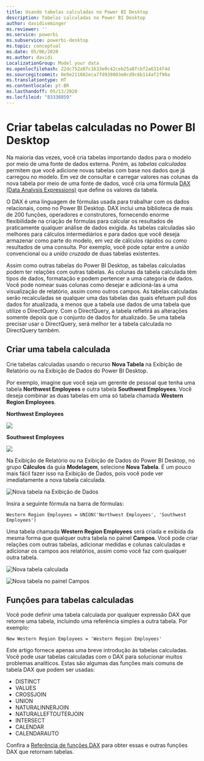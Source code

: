 ```yaml
---
title: Usando tabelas calculadas no Power BI Desktop
description: Tabelas calculadas no Power BI Desktop
author: davidiseminger
ms.reviewer: ''
ms.service: powerbi
ms.subservice: powerbi-desktop
ms.topic: conceptual
ms.date: 05/06/2020
ms.author: davidi
LocalizationGroup: Model your data
ms.openlocfilehash: 22dc752a07c1633e0c42ceb25a8fcbf2a6314f4d
ms.sourcegitcommit: 0e9e211082eca7fd939803e0cd9c6b114af2f90a
ms.translationtype: HT
ms.contentlocale: pt-BR
ms.lasthandoff: 05/13/2020
ms.locfileid: "83338859"
---
```

# <a name="create-calculated-tables-in-power-bi-desktop"></a>Criar tabelas calculadas no Power BI Desktop
Na maioria das vezes, você cria tabelas importando dados para o modelo por meio de uma fonte de dados externa. Porém, as *tabelas calculadas* permitem que você adicione novas tabelas com base nos dados que já carregou no modelo. Em vez de consultar e carregar valores nas colunas da nova tabela por meio de uma fonte de dados, você cria uma fórmula [DAX (Data Analysis Expressions)](/dax/index) que define os valores da tabela.

O DAX é uma linguagem de fórmulas usada para trabalhar com os dados relacionais, como no Power BI Desktop. DAX inclui uma biblioteca de mais de 200 funções, operadores e construtores, fornecendo enorme flexibilidade na criação de fórmulas para calcular os resultados de praticamente qualquer análise de dados exigida. As tabelas calculadas são melhores para cálculos intermediários e para dados que você deseja armazenar como parte do modelo, em vez de cálculos rápidos ou como resultados de uma consulta. Por exemplo, você pode optar entre a *união* convencional ou a *união cruzada* de duas tabelas existentes.

Assim como outras tabelas do Power BI Desktop, as tabelas calculadas podem ter relações com outras tabelas. As colunas da tabela calculada têm tipos de dados, formatação e podem pertencer a uma categoria de dados. Você pode nomear suas colunas como desejar e adicioná-las a uma visualização de relatório, assim como outros campos. As tabelas calculadas serão recalculadas se qualquer uma das tabelas das quais efetuam pull dos dados for atualizada, a menos que a tabela use dados de uma tabela que utilize o DirectQuery. Com o DirectQuery, a tabela refletirá as alterações somente depois que o conjunto de dados for atualizado. Se uma tabela precisar usar o DirectQuery, será melhor ter a tabela calculada no DirectQuery também.

## <a name="create-a-calculated-table"></a>Criar uma tabela calculada

Crie tabelas calculadas usando o recurso **Nova Tabela** na Exibição de Relatório ou na Exibição de Dados do Power BI Desktop.

Por exemplo, imagine que você seja um gerente de pessoal que tenha uma tabela **Northwest Employees** e outra tabela **Southwest Employees**. Você deseja combinar as duas tabelas em uma só tabela chamada **Western Region Employees**.

**Northwest Employees**

 ![](media/desktop-calculated-tables/calctables_nwempl.png)

**Southwest Employees**

 ![](media/desktop-calculated-tables/calctables_swempl.png)

Na Exibição de Relatório ou na Exibição de Dados do Power BI Desktop, no grupo **Cálculos** da guia **Modelagem**, selecione **Nova Tabela**. É um pouco mais fácil fazer isso na Exibição de Dados, pois você pode ver imediatamente a nova tabela calculada.

 ![Nova tabela na Exibição de Dados](media/desktop-calculated-tables/calctables_formulabarempty.png)

Insira a seguinte fórmula na barra de fórmulas:

```dax
Western Region Employees = UNION('Northwest Employees', 'Southwest Employees')
```

Uma tabela chamada **Western Region Employees** será criada e exibida da mesma forma que qualquer outra tabela no painel **Campos**. Você pode criar relações com outras tabelas, adicionar medidas e colunas calculadas e adicionar os campos aos relatórios, assim como você faz com qualquer outra tabela.

 ![Nova tabela calculada](media/desktop-calculated-tables/calctables_westregionempl.png)

 ![Nova tabela no painel Campos](media/desktop-calculated-tables/calctables_fieldlist.png)

## <a name="functions-for-calculated-tables"></a>Funções para tabelas calculadas

Você pode definir uma tabela calculada por qualquer expressão DAX que retorne uma tabela, incluindo uma referência simples a outra tabela. Por exemplo:

```dax
New Western Region Employees = 'Western Region Employees'
```

Este artigo fornece apenas uma breve introdução às tabelas calculadas. Você pode usar tabelas calculadas com o DAX para solucionar muitos problemas analíticos. Estas são algumas das funções mais comuns de tabela DAX que podem ser usadas:

* DISTINCT
* VALUES
* CROSSJOIN
* UNION
* NATURALINNERJOIN
* NATURALLEFTOUTERJOIN
* INTERSECT
* CALENDAR
* CALENDARAUTO

Confira a [Referência de funções DAX](/dax/dax-function-reference) para obter essas e outras funções DAX que retornam tabelas.

